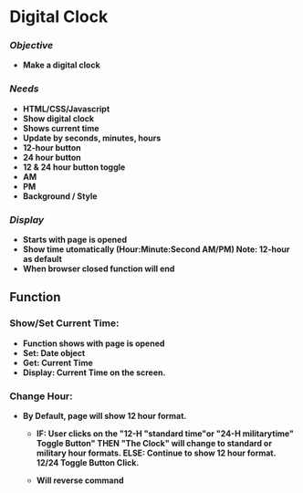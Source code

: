  # <strong>Digital Clock<strong> #
 

  ### *Objective*
- Make a digital clock


### *Needs*
- HTML/CSS/Javascript
- Show digital clock
- Shows current time
- Update by seconds, minutes, hours 
 - 12-hour button
 - 24 hour button
 - 12 & 24 hour button toggle
 - AM
 - PM  
 - Background / Style
    
### *Display*
 - Starts with page is opened 
 - Show time utomatically (Hour:Minute:Second AM/PM) Note: 12-hour as default
 - When browser closed function will end
   
 
 ## <strong>Function<strong>
 
 ### Show/Set Current Time: 
 - Function shows with page is opened
 - Set: Date object
 - Get: Current Time
 - Display: Current Time on the screen.

 ### Change Hour:
 - By Default, page will show 12 hour format. 
    - IF: User clicks on the "12-H "standard time"or "24-H militarytime" Toggle Button" THEN
      "The Clock" will change to standard or military  hour formats. 
   ELSE:
      Continue to show 12 hour format.
      12/24 Toggle Button Click. 
    
    - Will reverse command


  
  


 
  
